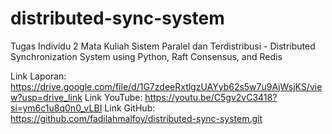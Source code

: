 # distributed-sync-system
Tugas Individu 2 Mata Kuliah Sistem Paralel dan Terdistribusi - Distributed Synchronization System using Python, Raft Consensus, and Redis

Link Laporan: https://drive.google.com/file/d/1G7zdeeRxtlgzUAYyb62s5w7u9AjWsjKS/view?usp=drive_link
Link YouTube: https://youtu.be/C5gv2vC3418?si=ym6c1u8q0n0_vLBI
Link GitHub: https://github.com/fadilahmalfoy/distributed-sync-system.git
